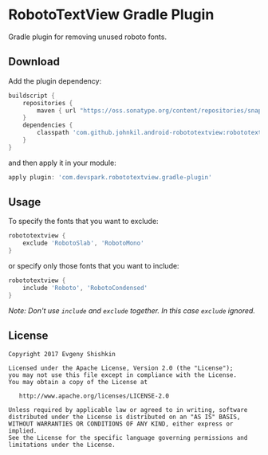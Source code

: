 RobotoTextView Gradle Plugin
============================

Gradle plugin for removing unused roboto fonts.


Download
--------

Add the plugin dependency:

``` groovy
buildscript {
    repositories {
        maven { url "https://oss.sonatype.org/content/repositories/snapshots" }
    }
    dependencies {
        classpath 'com.github.johnkil.android-robototextview:robototextview-gradle-plugin:3.0.0-SNAPSHOT'
    }
}
```

and then apply it in your module:

```groovy
apply plugin: 'com.devspark.robototextview.gradle-plugin'
```


Usage
-----

To specify the fonts that you want to exclude:

```groovy
robototextview {
    exclude 'RobotoSlab', 'RobotoMono'
}
```

or specify only those fonts that you want to include:

```groovy
robototextview {
    include 'Roboto', 'RobotoCondensed'
}
```

_Note: Don't use `include` and `exclude` together. In this case `exclude` ignored._


License
-------

    Copyright 2017 Evgeny Shishkin

    Licensed under the Apache License, Version 2.0 (the "License");
    you may not use this file except in compliance with the License.
    You may obtain a copy of the License at
    
       http://www.apache.org/licenses/LICENSE-2.0
    
    Unless required by applicable law or agreed to in writing, software
    distributed under the License is distributed on an "AS IS" BASIS,
    WITHOUT WARRANTIES OR CONDITIONS OF ANY KIND, either express or implied.
    See the License for the specific language governing permissions and
    limitations under the License.
